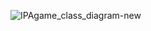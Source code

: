 ![IPAgame_class_diagram-new](https://user-images.githubusercontent.com/40118812/115450156-3bc1a180-a224-11eb-8f6f-8a3247bba504.png)
